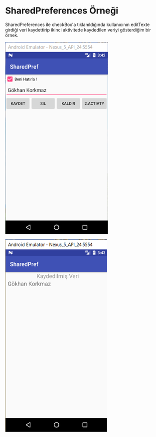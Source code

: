 # SharedPreferences Örneği
  
SharedPreferences ile checkBox'a tıklanıldığında kullanıcının editTexte girdiği veri kaydettirip 
ikinci aktivitede kaydedilen veriyi gösterdiğim bir örnek.

![alt text](https://github.com/gokankorkmaz/SharedPreferences/blob/master/app/src/main/res/drawable/View1.png)
 
![alt text](https://github.com/gokankorkmaz/SharedPreferences/blob/master/app/src/main/res/drawable/View2.png)